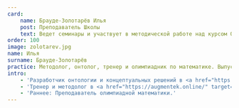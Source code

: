 ```yaml
---
card:
    name: Брауде-Золотарёв Илья
    post: Преподаватель Школы
    text: Ведет семинары и участвует в методической работе над курсом ОиК и интеллект-стеком в ШСМ с 2021 года
order: 100
image: zolotarev.jpg
name: Илья
surname: Брауде-Золотарёв
practice: Методолог, онтолог, тренер и олимпиадник по математике. Выпускник РЭШ.
intro:
    - 'Разработчик онтологии и концептуальных решений в <a href="https://www.yourjustice.life/" target="_blank">YourJustice</a> — Web 3 платформа на основе ценностей и законов для юрисдикций и судов.'
    - 'Тренер и методолог в <a href="https://augmentek.online/" target="_blank">Агментек</a> — проекте усиления интеллекта.'
    - 'Раннее: Преподаватель олимпиадной математики.'
---
```

